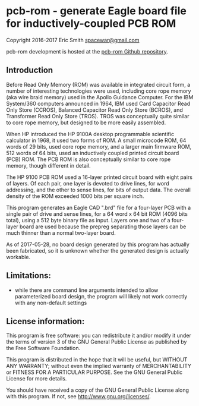 # pcb-rom - generate Eagle board file for inductively-coupled PCB ROM

Copyright 2016-2017 Eric Smith <spacewar@gmail.com>

pcb-rom development is hosted at the
[pcb-rom Github repository](https://github.com/brouhaha/pcb-rom/).

## Introduction

Before Read Only Memory (ROM) was available in integrated circuit
form, a number of interesting technologies were used, including core
rope memory (aka wire braid memory) used in the Apollo Guidance
Computer.  For the IBM System/360 computers announced in 1964, IBM
used Card Capacitor Read Only Store (CCROS), Balanced Capacitor Read
Only Store (BCROS), and Transformer Read Only Store (TROS).  TROS was
conceptually quite similar to core rope memory, but designed to be
more easily assembled.

When HP introduced the HP 9100A desktop programmable scientific
calculator in 1968, it used two forms of ROM. A small microcode ROM,
64 words of 29 bits, used core rope memory, and a larger main firmware
ROM, 512 words of 64 bits, used an inductively coupled printed circuit
board (PCB) ROM.  The PCB ROM is also conceptually similar to core
rope memory, though different in detail.

The HP 9100 PCB ROM used a 16-layer printed circuit board with eight
pairs of layers.  Of each pair, one layer is devoted to drive lines,
for word addressing, and the other to sense lines, for bits of output
data.  The overall density of the ROM exceeded 1000 bits per square
inch.

This program generates an Eagle CAD ".brd" file for a four-layer PCB
with a single pair of drive and sense lines, for a 64 word x 64 bit
ROM (4096 bits total), using a 512 byte binary file as input.  Layers
one and two of a four-layer board are used because the prepreg
separating those layers can be much thinner than a normal two-layer
board.

As of 2017-05-28, no board design generated by this program has actually
been fabricated, so it is unknown whether the generated design is actually
workable.


## Limitations:

* while there are command line arguments intended to allow parameterized
  board design, the program will likely not work correctly with any
  non-default settings


## License information:

This program is free software: you can redistribute it and/or modify
it under the terms of version 3 of the GNU General Public License
as published by the Free Software Foundation.

This program is distributed in the hope that it will be useful,
but WITHOUT ANY WARRANTY; without even the implied warranty of
MERCHANTABILITY or FITNESS FOR A PARTICULAR PURPOSE.  See the
GNU General Public License for more details.

You should have received a copy of the GNU General Public License
along with this program.  If not, see <http://www.gnu.org/licenses/>.
